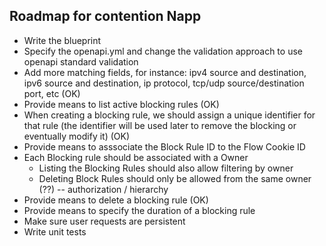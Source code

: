 ## Roadmap for contention Napp

- Write the blueprint
- Specify the openapi.yml and change the validation approach to use openapi standard validation
- Add more matching fields, for instance: ipv4 source and destination, ipv6 source and destination, ip protocol, tcp/udp source/destination port, etc (OK)
- Provide means to list active blocking rules (OK)
- When creating a blocking rule, we should assign a unique identifier for that rule (the identifier will be used later to remove the blocking or eventually modify it) (OK)
- Provide means to asssociate the Block Rule ID to the Flow Cookie ID
- Each Blocking rule should be associated with a Owner
  - Listing the Blocking Rules should also allow filtering by owner
  - Deleting Block Rules should only be allowed from the same owner (??) -- authorization / hierarchy
- Provide means to delete a blocking rule (OK)
- Provide means to specify the duration of a blocking rule
- Make sure user requests are persistent
- Write unit tests
